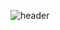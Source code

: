 ![header](https://capsule-render.vercel.app/api?type=slice&color=082032&height=300&section=header&text=Kidsnote&fontSize=90&fontColor=fff&rotate=18&fontAlign=58&fontAlignY=28&desc=Hope&descSize=25&&descAlign=87&descAlignY=34)
